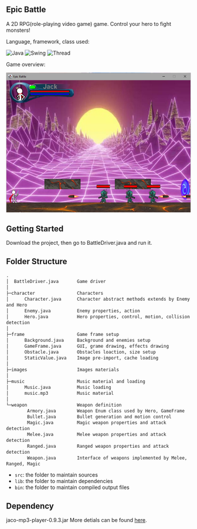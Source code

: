 ## Epic Battle
A 2D RPG(role-playing video game) game. Control your hero to fight monsters!

Language, framework, class used: 

<p>

![Java](https://img.shields.io/badge/-Java-007396?style=flat&logo=java)
![Swing](https://img.shields.io/badge/-Swing-007396?style=flat&logo=swing)
![Thread](https://img.shields.io/badge/-Thread-007396?style=flat&logo=thread)

</p>

Game overview:

![Screenshot](img/gamedemo.PNG)

## Getting Started

Download the project, then go to BattleDriver.java and run it.

## Folder Structure

```
.
│  BattleDriver.java       Game driver
│
├─character                Characters
│      Character.java      Character abstract methods extends by Enemy and Hero
│      Enemy.java          Enemy properties, action
│      Hero.java           Hero properties, control, motion, collision detection
│
├─frame                    Game frame setup
│      Background.java     Background and enemies setup
│      GameFrame.java      GUI, grame drawing, effects drawing
│      Obstacle.java       Obstacles loaction, size setup
│      StaticValue.java    Image pre-import, cache loading
│
├─images                   Images materials
│    
├─music                    Music material and loading
│      Music.java          Music loading
│      music.mp3           Music material
│
└─weapon                   Weapon definition
        Armory.java        Weapon Enum class used by Hero, GameFrame
        Bullet.java        Bullet generation and motion control
        Magic.java         Magic weapon properties and attack detection
        Melee.java         Melee weapon properties and attack detection
        Ranged.java        Ranged weapon properties and attack detection
        Weapon.java        Interface of weapons implemented by Melee, Ranged, Magic
```

- `src`: the folder to maintain sources
- `lib`: the folder to maintain dependencies
- `bin`: the folder to maintain compiled output files

## Dependency

jaco-mp3-player-0.9.3.jar
More detials can be found [here](http://jacomp3player.sourceforge.net/guide/javadocs/jaco/mp3/player/MP3Player.html).

